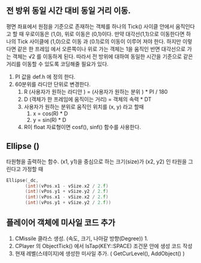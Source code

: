 ## 전 방위 동일 시간 대비 동일 거리 이동.

평면 좌표에서 원점을 기준으로 존재하는 객체를 하나의 Tick() 사이클 안에서 움직인다고 할 때 우로이동은 (1,0), 위로 이동은 (0,1)이다. 만약 대각선(1,1)으로 이동한다면 하나의 Tick 사이클에 (1,0)으로 이동 과 (0.1)로의 이동이 이루어 져야 한다. 
하지만 이렇다면 같은 한 프레임 에서 오른쪽이나 위로 가는 객체는 1을 움직인 반면 대각선으로 가는 객체는 √2 를 이동하게 된다. 따라서 전 방위에 대하여 동일한 시간을 기준으로 같은 거리를 이동할 수 있도록 코딩해줄 필요가 있다.

1. PI 값을 def.h 에 정의 한다.
2. 60분위를 라디안 단위로 변경한다.
	1. R (사용자가 원하는 라디안 ) = (사용자가 원하는 분위 ) * PI / 180
	2. D (객체가 한 프레임에 움직이는 거리) = 객체의 속력 * DT
	3. 사용자가 원하는 분위로 움직인 위치를 (x, y) 라고 할때
		1. x = cos(R) * D
		2. y = sin(R) * D
	4. R이 float 자료형이면 cosf(), sinf() 함수를 사용한다. 


## Ellipse ()

타원형을 출력하는 함수.
(x1, y1)을 중심으로 하는 크기(size)가 (x2, y2) 인 타원을 그린다고 가정할 때
```c++
Ellipse(_dc,
	   (int)(vPos.x1 - vSize.x2 / 2.f)
	   (int)(vPos.y1 + vSize.y2 / 2.f)
	   (int)(vPos.x1 - vSize.x2 / 2.f)
	   (int)(vPos.y1 + vSize.y2 / 2.f))
```


## 플레이어 객체에 미사일 코드 추가

1. CMissile 클라스 생성. (속도, 크기, 나아갈 방향(Degree))
	1. 
2. CPlayer 의 ObjectTick() 에서 IsTap(KEY::SPACE) 조건문 안에 생성 코드 작성
3. 현재 레벨(스테이지)에 생성한 미사일 추가. ( GetCurLevel(), AddObject() )